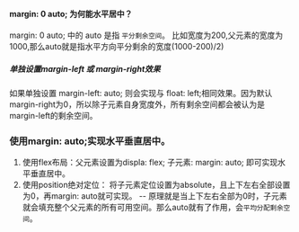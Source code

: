 #### margin: 0 auto; 为何能水平居中？
margin: 0 auto; 中的 auto 是指 `平分剩余空间`。
比如宽度为200,父元素的宽度为1000,那么auto就是指水平方向平分剩余的宽度(1000-200)/2)


##### 单独设置margin-left 或 margin-right效果
如果单独设置 margin-left: auto; 则会实现与 float: left;相同效果。因为默认margin-right为0，所以除子元素自身宽度外，所有剩余空间都会被认为是margin-left的剩余空间。

### 使用margin: auto;实现水平垂直居中。
1. 使用flex布局：父元素设置为displa: flex; 子元素: margin: auto; 即可实现水平垂直居中。
2. 使用position绝对定位： 将子元素定位设置为absolute，且上下左右全部设置为0，再margin: auto就可实现。 -- 原理就是当上下左右全部为0时，子元素就会填充整个父元素的所有可用空间。那么auto就有了作用，会`平均分配剩余空间`。
